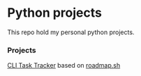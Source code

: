 # Python projects
This repo hold my personal python projects.

### Projects
[CLI Task Tracker](https://github.com/d4alencar/Python/tree/main/TaskTracker) based on [roadmap.sh](https://roadmap.sh/projects/task-tracker)
